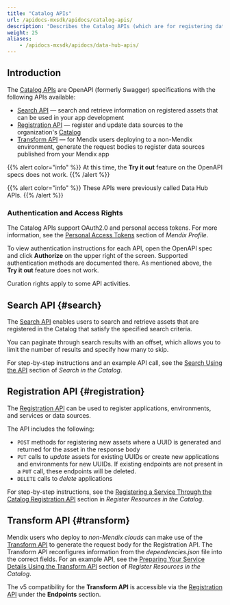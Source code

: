 ```yaml
---
title: "Catalog APIs"
url: /apidocs-mxsdk/apidocs/catalog-apis/
description: "Describes the Catalog APIs (which are for registering data sources from other business applications) and how to generate the personal access token."
weight: 25
aliases:
    - /apidocs-mxsdk/apidocs/data-hub-apis/
---
```


## Introduction

The [Catalog APIs](https://datahub-spec.s3.eu-central-1.amazonaws.com/index.html) are OpenAPI (formerly Swagger) specifications with the following APIs available:

* [Search API](#search) — search and retrieve information on registered assets that can be used in your app development
* [Registration API](#registration) — register and update data sources to the organization's [Catalog](/catalog/)
* [Transform API](#transform) — for Mendix users deploying to a non-Mendix environment, generate the request bodies to register data sources published from your Mendix app

{{% alert color="info" %}}
At this time, the **Try it out** feature on the OpenAPI specs does not work.
{{% /alert %}}

{{% alert color="info" %}}
These APIs were previously called Data Hub APIs.
{{% /alert %}}

### Authentication and Access Rights

The Catalog APIs support OAuth2.0 and personal access tokens. For more information, see the [Personal Access Tokens](/community-tools/mendix-profile/user-settings/#pat) section of *Mendix Profile*.

To view authentication instructions for each API, open the OpenAPI spec and click **Authorize** on the upper right of the screen. Supported authentication methods are documented there. As mentioned above, the **Try it out** feature does not work.

Curation rights apply to some API activities.

## Search API {#search}

The [Search API](https://datahub-spec.s3.eu-central-1.amazonaws.com/search_v5.html) enables users to search and retrieve assets that are registered in the Catalog that satisfy the specified search criteria.

You can paginate through search results with an offset, which allows you to limit the number of results and specify how many to skip. 

For step-by-step instructions and an example API call, see the [Search Using the API](/catalog/manage/search/#search-api) section of *Search in the Catalog*. 

## Registration API {#registration}

The [Registration API](https://datahub-spec.s3.eu-central-1.amazonaws.com/registration_v5.html) can be used to register applications, environments, and services or data sources. 

The API includes the following:

* `POST` methods for registering new assets where a UUID is generated and returned for the asset in the response body
* `PUT` calls to *update* assets for existing UUIDs or create new applications and environments for new UUIDs. If existing endpoints are not present in a `PUT` call, these endpoints will be deleted.
* `DELETE` calls to *delete* applications

For step-by-step instructions, see the [Registering a Service Through the Catalog Registration API](/catalog/register/register-data/#registration-api) section in *Register Resources in the Catalog*.

## Transform API {#transform}

Mendix users who deploy to *non-Mendix clouds* can make use of the [Transform API](https://datahub-spec.s3.eu-central-1.amazonaws.com/transform.html) to generate the request body for the Registration API. The Transform API reconfigures information from the *dependencies.json* file into the correct fields. For an example API, see the [Preparing Your Service Details Using the Transform API](/catalog/register/register-data/#transform-api) section of *Register Resources in the Catalog*.

The v5 compatibility for the **Transform API** is accessible via the [Registration API](https://datahub-spec.s3.eu-central-1.amazonaws.com/registration_v5.html) under the **Endpoints** section.
